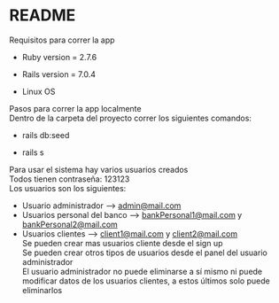 # README

Requisitos para correr la app  

* Ruby version = 2.7.6

* Rails version = 7.0.4

*	Linux OS

Pasos para correr la app localmente  
Dentro de la carpeta del proyecto correr los siguientes comandos:  

* rails db:seed

* rails s

Para usar el sistema hay varios usuarios creados  
Todos tienen contraseña: 123123  
Los usuarios son los siguientes:  
* Usuario administrador --> admin@mail.com  
* Usuarios personal del banco --> bankPersonal1@mail.com y bankPersonal2@mail.com  
* Usuarios clientes --> client1@mail.com y client2@mail.com  
Se pueden crear mas usuarios cliente desde el sign up  
Se pueden crear otros tipos de usuarios desde el panel del usuario administrador  
El usuario administrador no puede eliminarse a sí mismo ni puede modificar datos de los usuarios clientes, a estos últimos solo puede eliminarlos  
